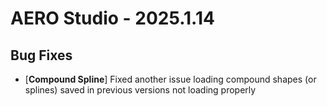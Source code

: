 # AERO Studio - 2025.1.14

## Bug Fixes

- [**Compound Spline**] Fixed another issue loading compound shapes (or splines) saved in previous versions not loading properly
